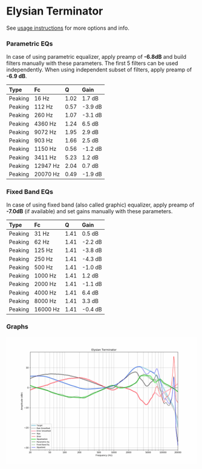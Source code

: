 # Elysian Terminator
See [usage instructions](https://github.com/jaakkopasanen/AutoEq#usage) for more options and info.

### Parametric EQs
In case of using parametric equalizer, apply preamp of **-6.8dB** and build filters manually
with these parameters. The first 5 filters can be used independently.
When using independent subset of filters, apply preamp of **-6.9 dB**.

| Type    | Fc       |    Q | Gain    |
|:--------|:---------|:-----|:--------|
| Peaking | 16 Hz    | 1.02 | 1.7 dB  |
| Peaking | 112 Hz   | 0.57 | -3.9 dB |
| Peaking | 260 Hz   | 1.07 | -3.1 dB |
| Peaking | 4360 Hz  | 1.24 | 6.5 dB  |
| Peaking | 9072 Hz  | 1.95 | 2.9 dB  |
| Peaking | 903 Hz   | 1.66 | 2.5 dB  |
| Peaking | 1150 Hz  | 0.56 | -1.2 dB |
| Peaking | 3411 Hz  | 5.23 | 1.2 dB  |
| Peaking | 12947 Hz | 2.04 | 0.7 dB  |
| Peaking | 20070 Hz | 0.49 | -1.9 dB |

### Fixed Band EQs
In case of using fixed band (also called graphic) equalizer, apply preamp of **-7.0dB**
(if available) and set gains manually with these parameters.

| Type    | Fc       |    Q | Gain    |
|:--------|:---------|:-----|:--------|
| Peaking | 31 Hz    | 1.41 | 0.5 dB  |
| Peaking | 62 Hz    | 1.41 | -2.2 dB |
| Peaking | 125 Hz   | 1.41 | -3.8 dB |
| Peaking | 250 Hz   | 1.41 | -4.3 dB |
| Peaking | 500 Hz   | 1.41 | -1.0 dB |
| Peaking | 1000 Hz  | 1.41 | 1.2 dB  |
| Peaking | 2000 Hz  | 1.41 | -1.1 dB |
| Peaking | 4000 Hz  | 1.41 | 6.4 dB  |
| Peaking | 8000 Hz  | 1.41 | 3.3 dB  |
| Peaking | 16000 Hz | 1.41 | -0.4 dB |

### Graphs
![](./Elysian%20Terminator.png)